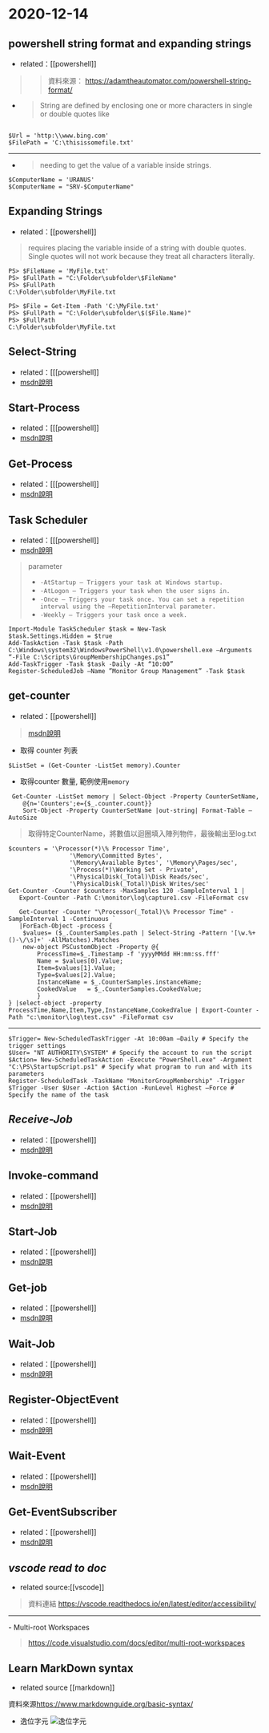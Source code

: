 # 2020-12-14

## powershell string format and expanding strings

- related：[[powershell]]

> > 資料來源： <https://adamtheautomator.com/powershell-string-format/>

- >  String are defined by enclosing one or more characters in single or double quotes like

```text

$Url = 'http:\\www.bing.com'
$FilePath = 'C:\thisissomefile.txt'
```

---

- > needing to get the value of a variable inside strings.

```text
$ComputerName = 'URANUS'
$ComputerName = "SRV-$ComputerName"
```

## Expanding Strings

- related：[[powershell]]

> requires placing the variable inside of a string with double quotes. Single quotes will not work because they treat all characters literally.

``` text
PS> $FileName = 'MyFile.txt'
PS> $FullPath = "C:\Folder\subfolder\$FileName"
PS> $FullPath
C:\Folder\subfolder\MyFile.txt
```

``` text
PS> $File = Get-Item -Path 'C:\MyFile.txt'
PS> $FullPath = "C:\Folder\subfolder\$($File.Name)"
PS> $FullPath
C:\Folder\subfolder\MyFile.txt
```

## Select-String

- related：[[[powershell]]
- [msdn說明](<https://docs.microsoft.com/en-us/powershell/module/microsoft.powershell.utility/select-string?view=powershell-7.1>)

## Start-Process

- related：[[[powershell]]
- [msdn說明](https://docs.microsoft.com/en-us/powershell/module/microsoft.powershell.management/start-process?view=powershell-7.1)

## Get-Process

- related：[[[powershell]]
- [msdn說明](https://docs.microsoft.com/en-us/powershell/module/microsoft.powershell.management/get-process?view=powershell-7.1)

## Task Scheduler

- related：[[[powershell]]
- [msdn說明](<https://blog.netwrix.com/2018/07/03/how-to-automate-powershell-scripts-with-task-scheduler/>)

> parameter
>
>- `-AtStartup — Triggers your task at Windows startup.`
>- `-AtLogon — Triggers your task when the user signs in.`
>- `-Once — Triggers your task once. You can set a repetition interval using the –RepetitionInterval parameter.`
>- `-Weekly — Triggers your task once a week.`

``` text
Import-Module TaskScheduler $task = New-Task
$task.Settings.Hidden = $true
Add-TaskAction -Task $task -Path C:\Windows\system32\WindowsPowerShell\v1.0\powershell.exe –Arguments “-File C:\Scripts\GroupMembershipChanges.ps1”
Add-TaskTrigger -Task $task -Daily -At “10:00”
Register-ScheduledJob –Name ”Monitor Group Management” -Task $task
```

## **get-counter**

- related：[[powershell]]

> [msdn說明](<https://docs.microsoft.com/en-us/powershell/module/microsoft.powershell.diagnostics/get-counter?view=powershell-7.1>)

- 取得 counter 列表
  
```text
$ListSet = (Get-Counter -ListSet memory).Counter
```

- 取得counter 數量, 範例使用`memory`

```text
 Get-Counter -ListSet memory | Select-Object -Property CounterSetName,
    @{n='Counters';e={$_.counter.count}} 
    Sort-Object -Property CounterSetName |out-string| Format-Table –AutoSize
```

> 取得特定CounterName，將數值以迴圈填入陣列物件，最後輸出至log.txt

```text
$counters = '\Processor(*)\% Processor Time',
                 '\Memory\Committed Bytes',
                 '\Memory\Available Bytes', '\Memory\Pages/sec',
                 '\Process(*)\Working Set - Private',
                 '\PhysicalDisk(_Total)\Disk Reads/sec',
                 '\PhysicalDisk(_Total)\Disk Writes/sec'
Get-Counter -Counter $counters -MaxSamples 120 -SampleInterval 1 |
   Export-Counter -Path C:\monitor\log\capture1.csv -FileFormat csv

   Get-Counter -Counter "\Processor(_Total)\% Processor Time" -SampleInterval 1 -Continuous `
   |ForEach-Object -process {
    $values= ($_.CounterSamples.path | Select-String -Pattern '[\w.%+()-\/\s]+' -AllMatches).Matches
    new-object PSCustomObject -Property @{
        ProcessTime=$_.Timestamp -f 'yyyyMMdd HH:mm:ss.fff'
        Name = $values[0].Value;
        Item=$values[1].Value;
        Type=$values[2].Value;
        InstanceName = $_.CounterSamples.instanceName;
        CookedValue   = $_.CounterSamples.CookedValue;
        }
} |select-object -property ProcessTime,Name,Item,Type,InstanceName,CookedValue | Export-Counter -Path "c:\monitor\log\test.csv" -FileFormat csv
```

---

``` text
$Trigger= New-ScheduledTaskTrigger -At 10:00am –Daily # Specify the trigger settings
$User= "NT AUTHORITY\SYSTEM" # Specify the account to run the script
$Action= New-ScheduledTaskAction -Execute "PowerShell.exe" -Argument "C:\PS\StartupScript.ps1" # Specify what program to run and with its parameters
Register-ScheduledTask -TaskName "MonitorGroupMembership" -Trigger $Trigger -User $User -Action $Action -RunLevel Highest –Force # Specify the name of the task
```

## *Receive-Job*

- related：[[powershell]]
- [msdn說明](https://docs.microsoft.com/en-us/powershell/module/microsoft.powershell.core/receive-job?view=powershell-7.1)

## Invoke-command

- related：[[powershell]]
- [msdn說明](https://docs.microsoft.com/en-us/powershell/module/microsoft.powershell.core/invoke-command?view=powershell-7.1)

## **Start-Job**

- related：[[powershell]]
- [msdn說明](https://docs.microsoft.com/en-us/powershell/module/microsoft.powershell.core/start-job?view=powershell-7.1)

## Get-job

- related：[[powershell]]
- [msdn說明](https://docs.microsoft.com/en-us/powershell/module/microsoft.powershell.core/get-job?view=powershell-7.1)

## Wait-Job

- related：[[powershell]]
- [msdn說明](https://docs.microsoft.com/en-us/powershell/module/microsoft.powershell.core/wait-job?view=powershell-7.1)

## Register-ObjectEvent

- related：[[powershell]]
- [msdn說明](https://docs.microsoft.com/en-us/powershell/module/microsoft.powershell.utility/register-objectevent?view=powershell-7.1)

## Wait-Event

- related：[[powershell]]
- [msdn說明](https://docs.microsoft.com/en-us/powershell/module/microsoft.powershell.utility/wait-event?view=powershell-7.1)

## Get-EventSubscriber

- related：[[powershell]]
- [msdn說明](https://docs.microsoft.com/en-us/powershell/module/microsoft.powershell.utility/get-eventsubscriber?view=powershell-7.1)

## *vscode read to doc*

- related source:[[vscode]]
  
> 資料連結 <https://vscode.readthedocs.io/en/latest/editor/accessibility/>
---
\- Multi-root Workspaces

> <https://code.visualstudio.com/docs/editor/multi-root-workspaces>

## Learn MarkDown syntax

- related source [[markdown]]

資料來源<https://www.markdownguide.org/basic-syntax/>

- 逸位字元
![逸位字元](/assets/images/MarkdownEscapingCharacter.png)
